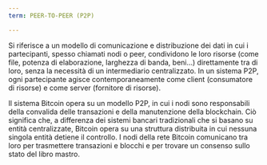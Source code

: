 ```yaml
---
term: PEER-TO-PEER (P2P)

---
```

Si riferisce a un modello di comunicazione e distribuzione dei dati in cui i partecipanti, spesso chiamati nodi o peer, condividono le loro risorse (come file, potenza di elaborazione, larghezza di banda, beni...) direttamente tra di loro, senza la necessità di un intermediario centralizzato. In un sistema P2P, ogni partecipante agisce contemporaneamente come client (consumatore di risorse) e come server (fornitore di risorse).

Il sistema Bitcoin opera su un modello P2P, in cui i nodi sono responsabili della convalida delle transazioni e della manutenzione della blockchain. Ciò significa che, a differenza dei sistemi bancari tradizionali che si basano su entità centralizzate, Bitcoin opera su una struttura distribuita in cui nessuna singola entità detiene il controllo. I nodi della rete Bitcoin comunicano tra loro per trasmettere transazioni e blocchi e per trovare un consenso sullo stato del libro mastro.